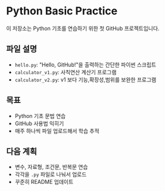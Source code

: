 # Python Basic Practice

이 저장소는 Python 기초를 연습하기 위한 첫 GitHub 프로젝트입니다.

## 파일 설명
- `hello.py`: "Hello, GitHub!"을 출력하는 간단한 파이썬 스크립트
- `calculator_v1.py`: 사칙연산 계산기 프로그램
- `calculator_v2.py`: v1 보다 기능,확장성,범위를 보완한 프로그램

## 목표
- Python 기초 문법 연습
- GitHub 사용법 익히기
- 매주 하나씩 파일 업로드해서 학습 추적

## 다음 계획
- 변수, 자료형, 조건문, 반복문 연습
- 각각을 `.py` 파일로 나눠서 업로드
- 꾸준히 README 업데이트